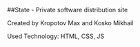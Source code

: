 ##State - Private software distribution site

Created by Kropotov Max and Kosko Mikhail

Used Technology: HTML, CSS, JS
